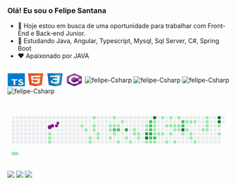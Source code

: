 ### Olá! Eu sou o Felipe Santana



- 🔭 Hoje estou em busca de uma oportunidade para trabalhar com Front-End e Back-end Junior.
- 🌱 Estudando Java, Angular, Typescript, Mysql, Sql Server, C#, Spring Boot
- ❤️ Apaixonado por JAVA
  
<div style="display: inline_block"><br>
  <img align="center" alt="felipe-Ts" height="30" width="40" src="https://raw.githubusercontent.com/devicons/devicon/master/icons/typescript/typescript-plain.svg">
  <img align="center" alt="felipe-HTML" height="30" width="40" src="https://raw.githubusercontent.com/devicons/devicon/master/icons/html5/html5-original.svg">
  <img align="center" alt="felipe-CSS" height="30" width="40" src="https://raw.githubusercontent.com/devicons/devicon/master/icons/css3/css3-original.svg">
  <img align="center" alt="felipe-Csharp" height="30" width="40" src="https://raw.githubusercontent.com/devicons/devicon/master/icons/csharp/csharp-original.svg">
  <img align="center" alt="felipe-Csharp" height="30" width="40" src="https://cdn.jsdelivr.net/gh/devicons/devicon/icons/java/java-original.svg">
  <img align="center" alt="felipe-Csharp" height="30" width="40" src="https://cdn.jsdelivr.net/gh/devicons/devicon/icons/angularjs/angularjs-original.svg">
  <img align="center" alt="felipe-Csharp" height="30" width="40" src="https://cdn.jsdelivr.net/gh/devicons/devicon/icons/mysql/mysql-original.svg">
  <img align="center" alt="felipe-Csharp" height="30" width="40" src="https://cdn.jsdelivr.net/gh/devicons/devicon/icons/spring/spring-original.svg">

</div>

##
<svg viewBox="-16 -32 880 192" width="880" height="192" xmlns="http://www.w3.org/2000/svg"><style>@keyframes c0{4.74%{fill:var(--c1)}4.76%,to{fill:var(--ce)}}@keyframes c1{5.33%{fill:var(--c1)}5.35%,to{fill:var(--ce)}}@keyframes c2{5.63%{fill:var(--c1)}5.65%,to{fill:var(--ce)}}@keyframes c3{5.92%{fill:var(--c1)}5.94%,to{fill:var(--ce)}}@keyframes c4{3.55%{fill:var(--c1)}3.57%,to{fill:var(--ce)}}@keyframes c5{3.85%{fill:var(--c1)}3.87%,to{fill:var(--ce)}}@keyframes c6{48.06%{fill:var(--c1)}48.08%,to{fill:var(--ce)}}@keyframes c7{48.65%{fill:var(--c1)}48.67%,to{fill:var(--ce)}}@keyframes c8{9.19%{fill:var(--c1)}9.21%,to{fill:var(--ce)}}@keyframes c9{8.89%{fill:var(--c1)}8.91%,to{fill:var(--ce)}}@keyframes ca{11.56%{fill:var(--c1)}11.58%,to{fill:var(--ce)}}@keyframes cb{10.97%{fill:var(--c1)}10.99%,to{fill:var(--ce)}}@keyframes cc{10.67%{fill:var(--c1)}10.69%,to{fill:var(--ce)}}@keyframes cd{10.08%{fill:var(--c1)}10.1%,to{fill:var(--ce)}}@keyframes ce{9.78%{fill:var(--c1)}9.8%,to{fill:var(--ce)}}@keyframes cf{15.72%{fill:var(--c1)}15.74%,to{fill:var(--ce)}}@keyframes cg{16.01%{fill:var(--c1)}16.03%,to{fill:var(--ce)}}@keyframes ch{17.2%{fill:var(--c1)}17.22%,to{fill:var(--ce)}}@keyframes ci{13.05%{fill:var(--c1)}13.07%,to{fill:var(--ce)}}@keyframes cj{13.64%{fill:var(--c1)}13.66%,to{fill:var(--ce)}}@keyframes ck{71.5%{fill:var(--c2)}71.52%,to{fill:var(--ce)}}@keyframes cl{16.61%{fill:var(--c1)}16.63%,to{fill:var(--ce)}}@keyframes cm{13.94%{fill:var(--c1)}13.96%,to{fill:var(--ce)}}@keyframes cn{71.21%{fill:var(--c2)}71.23%,to{fill:var(--ce)}}@keyframes co{18.09%{fill:var(--c1)}18.11%,to{fill:var(--ce)}}@keyframes cp{14.53%{fill:var(--c1)}14.55%,to{fill:var(--ce)}}@keyframes cq{72.99%{fill:var(--c3)}73.01%,to{fill:var(--ce)}}@keyframes cr{19.57%{fill:var(--c1)}19.59%,to{fill:var(--ce)}}@keyframes cs{18.98%{fill:var(--c1)}19%,to{fill:var(--ce)}}@keyframes ct{43.91%{fill:var(--c1)}43.93%,to{fill:var(--ce)}}@keyframes cu{20.46%{fill:var(--c1)}20.48%,to{fill:var(--ce)}}@keyframes cv{20.76%{fill:var(--c1)}20.78%,to{fill:var(--ce)}}@keyframes cw{21.06%{fill:var(--c1)}21.08%,to{fill:var(--ce)}}@keyframes cx{42.72%{fill:var(--c1)}42.74%,to{fill:var(--ce)}}@keyframes cy{43.02%{fill:var(--c1)}43.04%,to{fill:var(--ce)}}@keyframes cz{74.77%{fill:var(--c3)}74.79%,to{fill:var(--ce)}}@keyframes c10{75.66%{fill:var(--c4)}75.68%,to{fill:var(--ce)}}@keyframes c11{21.95%{fill:var(--c1)}21.97%,to{fill:var(--ce)}}@keyframes c12{65.87%{fill:var(--c2)}65.89%,to{fill:var(--ce)}}@keyframes c13{66.16%{fill:var(--c2)}66.18%,to{fill:var(--ce)}}@keyframes c14{66.46%{fill:var(--c2)}66.48%,to{fill:var(--ce)}}@keyframes c15{75.06%{fill:var(--c3)}75.08%,to{fill:var(--ce)}}@keyframes c16{67.65%{fill:var(--c2)}67.67%,to{fill:var(--ce)}}@keyframes c17{22.25%{fill:var(--c1)}22.27%,to{fill:var(--ce)}}@keyframes c18{77.73%{fill:var(--c4)}77.75%,to{fill:var(--ce)}}@keyframes c19{39.46%{fill:var(--c1)}39.48%,to{fill:var(--ce)}}@keyframes c1a{39.16%{fill:var(--c1)}39.18%,to{fill:var(--ce)}}@keyframes c1b{38.86%{fill:var(--c1)}38.88%,to{fill:var(--ce)}}@keyframes c1c{38.57%{fill:var(--c1)}38.59%,to{fill:var(--ce)}}@keyframes c1d{67.35%{fill:var(--c2)}67.37%,to{fill:var(--ce)}}@keyframes c1e{22.54%{fill:var(--c1)}22.56%,to{fill:var(--ce)}}@keyframes c1f{38.27%{fill:var(--c1)}38.29%,to{fill:var(--ce)}}@keyframes c1g{40.35%{fill:var(--c1)}40.37%,to{fill:var(--ce)}}@keyframes c1h{37.97%{fill:var(--c1)}37.99%,to{fill:var(--ce)}}@keyframes c1i{26.4%{fill:var(--c1)}26.42%,to{fill:var(--ce)}}@keyframes c1j{23.43%{fill:var(--c1)}23.45%,to{fill:var(--ce)}}@keyframes c1k{27.29%{fill:var(--c1)}27.31%,to{fill:var(--ce)}}@keyframes c1l{26.1%{fill:var(--c1)}26.12%,to{fill:var(--ce)}}@keyframes c1m{37.38%{fill:var(--c1)}37.4%,to{fill:var(--ce)}}@keyframes c1n{25.81%{fill:var(--c1)}25.83%,to{fill:var(--ce)}}@keyframes c1o{24.92%{fill:var(--c1)}24.94%,to{fill:var(--ce)}}@keyframes c1p{24.03%{fill:var(--c1)}24.05%,to{fill:var(--ce)}}@keyframes c1q{27.88%{fill:var(--c1)}27.9%,to{fill:var(--ce)}}@keyframes c1r{25.51%{fill:var(--c1)}25.53%,to{fill:var(--ce)}}@keyframes c1s{25.21%{fill:var(--c1)}25.23%,to{fill:var(--ce)}}@keyframes c1t{63.49%{fill:var(--c2)}63.51%,to{fill:var(--ce)}}@keyframes c1u{63.19%{fill:var(--c2)}63.21%,to{fill:var(--ce)}}@keyframes c1v{80.7%{fill:var(--c4)}80.72%,to{fill:var(--ce)}}@keyframes c1w{36.49%{fill:var(--c1)}36.51%,to{fill:var(--ce)}}@keyframes c1x{28.77%{fill:var(--c1)}28.79%,to{fill:var(--ce)}}@keyframes c1y{33.52%{fill:var(--c1)}33.54%,to{fill:var(--ce)}}@keyframes c1z{29.07%{fill:var(--c1)}29.09%,to{fill:var(--ce)}}@keyframes c20{34.11%{fill:var(--c1)}34.13%,to{fill:var(--ce)}}@keyframes c21{34.41%{fill:var(--c1)}34.43%,to{fill:var(--ce)}}@keyframes c22{29.37%{fill:var(--c1)}29.39%,to{fill:var(--ce)}}@keyframes c23{35%{fill:var(--c1)}35.02%,to{fill:var(--ce)}}@keyframes c24{32.33%{fill:var(--c1)}32.35%,to{fill:var(--ce)}}@keyframes c25{30.55%{fill:var(--c1)}30.57%,to{fill:var(--ce)}}@keyframes c26{30.26%{fill:var(--c1)}30.28%,to{fill:var(--ce)}}@keyframes c27{31.74%{fill:var(--c1)}31.76%,to{fill:var(--ce)}}@keyframes c28{32.04%{fill:var(--c1)}32.06%,to{fill:var(--ce)}}@keyframes c29{84.26%{fill:var(--c4)}84.28%,to{fill:var(--ce)}}@keyframes c2a{83.97%{fill:var(--c4)}83.99%,to{fill:var(--ce)}}@keyframes c2b{60.52%{fill:var(--c1)}60.54%,to{fill:var(--ce)}}@keyframes c2c{59.93%{fill:var(--c1)}59.95%,to{fill:var(--ce)}}@keyframes u0{3.55%{transform:scale(0,1)}3.57%,3.85%{transform:scale(.01,1)}3.87%,4.74%{transform:scale(.03,1)}4.76%,5.33%{transform:scale(.04,1)}5.35%,5.63%{transform:scale(.06,1)}5.65%,5.92%{transform:scale(.07,1)}5.94%,8.89%{transform:scale(.09,1)}8.91%,9.19%{transform:scale(.1,1)}9.21%,9.78%{transform:scale(.12,1)}10.08%,9.8%{transform:scale(.13,1)}10.1%,10.67%{transform:scale(.15,1)}10.69%,10.97%{transform:scale(.16,1)}10.99%,11.56%{transform:scale(.18,1)}11.58%,13.05%{transform:scale(.19,1)}13.07%,13.64%{transform:scale(.21,1)}13.66%,13.94%{transform:scale(.22,1)}13.96%,14.53%{transform:scale(.24,1)}14.55%,15.72%{transform:scale(.25,1)}15.74%,16.01%{transform:scale(.26,1)}16.03%,16.61%{transform:scale(.28,1)}16.63%,17.2%{transform:scale(.29,1)}17.22%,18.09%{transform:scale(.31,1)}18.11%,18.98%{transform:scale(.32,1)}19%,19.57%{transform:scale(.34,1)}19.59%,20.46%{transform:scale(.35,1)}20.48%,20.76%{transform:scale(.37,1)}20.78%,21.06%{transform:scale(.38,1)}21.08%,21.95%{transform:scale(.4,1)}21.97%,22.25%{transform:scale(.41,1)}22.27%,22.54%{transform:scale(.43,1)}22.56%,23.43%{transform:scale(.44,1)}23.45%,24.03%{transform:scale(.46,1)}24.05%,24.92%{transform:scale(.47,1)}24.94%,25.21%{transform:scale(.49,1)}25.23%,25.51%{transform:scale(.5,1)}25.53%,25.81%{transform:scale(.51,1)}25.83%,26.1%{transform:scale(.53,1)}26.12%,26.4%{transform:scale(.54,1)}26.42%,27.29%{transform:scale(.56,1)}27.31%,27.88%{transform:scale(.57,1)}27.9%,28.77%{transform:scale(.59,1)}28.79%,29.07%{transform:scale(.6,1)}29.09%,29.37%{transform:scale(.62,1)}29.39%,30.26%{transform:scale(.63,1)}30.28%,30.55%{transform:scale(.65,1)}30.57%,31.74%{transform:scale(.66,1)}31.76%,32.04%{transform:scale(.68,1)}32.06%,32.33%{transform:scale(.69,1)}32.35%,33.52%{transform:scale(.71,1)}33.54%,34.11%{transform:scale(.72,1)}34.13%,34.41%{transform:scale(.74,1)}34.43%,35%{transform:scale(.75,1)}35.02%,36.49%{transform:scale(.76,1)}36.51%,37.38%{transform:scale(.78,1)}37.4%,37.97%{transform:scale(.79,1)}37.99%,38.27%{transform:scale(.81,1)}38.29%,38.57%{transform:scale(.82,1)}38.59%,38.86%{transform:scale(.84,1)}38.88%,39.16%{transform:scale(.85,1)}39.18%,39.46%{transform:scale(.87,1)}39.48%,40.35%{transform:scale(.88,1)}40.37%,42.72%{transform:scale(.9,1)}42.74%,43.02%{transform:scale(.91,1)}43.04%,43.91%{transform:scale(.93,1)}43.93%,48.06%{transform:scale(.94,1)}48.08%,48.65%{transform:scale(.96,1)}48.67%,59.93%{transform:scale(.97,1)}59.95%,60.52%{transform:scale(.99,1)}60.54%,to{transform:scale(1,1)}}@keyframes u1{63.19%{transform:scale(0,1)}63.21%,63.49%{transform:scale(.11,1)}63.51%,65.87%{transform:scale(.22,1)}65.89%,66.16%{transform:scale(.33,1)}66.18%,66.46%{transform:scale(.44,1)}66.48%,67.35%{transform:scale(.56,1)}67.37%,67.65%{transform:scale(.67,1)}67.67%,71.21%{transform:scale(.78,1)}71.23%,71.5%{transform:scale(.89,1)}71.52%,to{transform:scale(1,1)}}@keyframes u2{72.99%{transform:scale(0,1)}73.01%,74.77%{transform:scale(.33,1)}74.79%,75.06%{transform:scale(.67,1)}75.08%,to{transform:scale(1,1)}}@keyframes u3{75.66%{transform:scale(0,1)}75.68%,77.73%{transform:scale(.2,1)}77.75%,80.7%{transform:scale(.4,1)}80.72%,83.97%{transform:scale(.6,1)}83.99%,84.26%{transform:scale(.8,1)}84.28%,to{transform:scale(1,1)}}@keyframes s0{0%,99.7%{transform:translate(0,-16px)}.3%{transform:translate(0,0)}3.26%{transform:translate(160px,0)}3.56%{transform:translate(160px,16px)}3.86%{transform:translate(176px,16px)}4.15%{transform:translate(176px,32px)}4.75%{transform:translate(144px,32px)}5.93%{transform:translate(144px,96px)}8.9%{transform:translate(304px,96px)}9.2%{transform:translate(304px,80px)}9.79%{transform:translate(336px,80px)}10.39%{transform:translate(336px,48px)}10.68%{transform:translate(320px,48px)}11.57%{transform:translate(320px,0)}13.06%{transform:translate(400px,0)}13.65%,71.81%{transform:translate(400px,32px)}14.24%{transform:translate(432px,32px)}14.54%{transform:translate(432px,16px)}15.43%{transform:translate(384px,16px)}16.32%,50.74%{transform:translate(384px,64px)}16.62%{transform:translate(400px,64px)}16.91%{transform:translate(400px,80px)}17.21%{transform:translate(384px,80px)}17.51%{transform:translate(384px,96px)}18.99%{transform:translate(464px,96px)}19.29%{transform:translate(464px,80px)}19.58%{transform:translate(448px,80px)}19.88%{transform:translate(448px,64px)}20.77%{transform:translate(496px,64px)}21.07%{transform:translate(496px,80px)}21.36%{transform:translate(512px,80px)}21.66%,53.71%,68.55%{transform:translate(512px,96px)}24.04%{transform:translate(640px,96px)}24.93%{transform:translate(640px,48px)}25.22%{transform:translate(656px,48px)}25.52%{transform:translate(656px,32px)}26.41%{transform:translate(608px,32px)}26.71%{transform:translate(608px,16px)}27%{transform:translate(624px,16px)}27.3%{transform:translate(624px,0)}28.49%{transform:translate(688px,0)}28.78%{transform:translate(688px,16px)}30.27%,31.45%{transform:translate(768px,16px)}30.56%{transform:translate(768px,0)}30.86%{transform:translate(784px,0)}31.16%{transform:translate(784px,16px)}32.05%{transform:translate(768px,48px)}33.53%{transform:translate(688px,48px)}33.83%{transform:translate(688px,64px)}34.12%,35.91%{transform:translate(704px,64px)}34.42%{transform:translate(704px,80px)}34.72%{transform:translate(720px,80px)}35.01%{transform:translate(720px,96px)}35.31%{transform:translate(704px,96px)}38.58%,76.56%{transform:translate(560px,64px)}39.47%{transform:translate(560px,16px)}40.06%{transform:translate(592px,16px)}40.65%{transform:translate(592px,-16px)}41.84%{transform:translate(528px,-16px)}43.03%,74.48%{transform:translate(528px,48px)}43.92%{transform:translate(480px,48px)}44.21%{transform:translate(480px,32px)}48.07%{transform:translate(272px,32px)}48.37%{transform:translate(272px,48px)}50.45%{transform:translate(384px,48px)}53.12%,69.14%{transform:translate(512px,64px)}59.35%{transform:translate(816px,96px)}60.53%{transform:translate(816px,32px)}63.2%{transform:translate(672px,32px)}63.5%{transform:translate(672px,16px)}65.88%{transform:translate(544px,16px)}66.47%{transform:translate(544px,48px)}66.77%{transform:translate(560px,48px)}67.36%{transform:translate(560px,80px)}67.66%,75.37%{transform:translate(544px,80px)}67.95%{transform:translate(544px,96px)}70.62%{transform:translate(432px,64px)}70.92%{transform:translate(432px,48px)}71.51%{transform:translate(400px,48px)}72.7%{transform:translate(448px,32px)}73%{transform:translate(448px,48px)}74.78%,75.96%{transform:translate(528px,64px)}75.07%{transform:translate(544px,64px)}75.67%{transform:translate(528px,80px)}77.74%{transform:translate(560px,0)}79.82%{transform:translate(672px,0)}80.71%{transform:translate(672px,48px)}83.38%{transform:translate(816px,48px)}84.27%{transform:translate(816px,0)}97.92%{transform:translate(80px,0)}98.22%{transform:translate(80px,-16px)}}@keyframes s1{0%,99.7%{transform:translate(16px,-16px)}.3%{transform:translate(0,-16px)}.59%{transform:translate(0,0)}3.56%{transform:translate(160px,0)}3.86%{transform:translate(160px,16px)}4.15%{transform:translate(176px,16px)}4.45%{transform:translate(176px,32px)}5.04%{transform:translate(144px,32px)}6.23%{transform:translate(144px,96px)}9.2%{transform:translate(304px,96px)}9.5%{transform:translate(304px,80px)}10.09%{transform:translate(336px,80px)}10.68%{transform:translate(336px,48px)}10.98%{transform:translate(320px,48px)}11.87%{transform:translate(320px,0)}13.35%{transform:translate(400px,0)}13.95%,72.11%{transform:translate(400px,32px)}14.54%{transform:translate(432px,32px)}14.84%{transform:translate(432px,16px)}15.73%{transform:translate(384px,16px)}16.62%,51.04%{transform:translate(384px,64px)}16.91%{transform:translate(400px,64px)}17.21%{transform:translate(400px,80px)}17.51%{transform:translate(384px,80px)}17.8%{transform:translate(384px,96px)}19.29%{transform:translate(464px,96px)}19.58%{transform:translate(464px,80px)}19.88%{transform:translate(448px,80px)}20.18%{transform:translate(448px,64px)}21.07%{transform:translate(496px,64px)}21.36%{transform:translate(496px,80px)}21.66%{transform:translate(512px,80px)}21.96%,54.01%,68.84%{transform:translate(512px,96px)}24.33%{transform:translate(640px,96px)}25.22%{transform:translate(640px,48px)}25.52%{transform:translate(656px,48px)}25.82%{transform:translate(656px,32px)}26.71%{transform:translate(608px,32px)}27%{transform:translate(608px,16px)}27.3%{transform:translate(624px,16px)}27.6%{transform:translate(624px,0)}28.78%{transform:translate(688px,0)}29.08%{transform:translate(688px,16px)}30.56%,31.75%{transform:translate(768px,16px)}30.86%{transform:translate(768px,0)}31.16%{transform:translate(784px,0)}31.45%{transform:translate(784px,16px)}32.34%{transform:translate(768px,48px)}33.83%{transform:translate(688px,48px)}34.12%{transform:translate(688px,64px)}34.42%,36.2%{transform:translate(704px,64px)}34.72%{transform:translate(704px,80px)}35.01%{transform:translate(720px,80px)}35.31%{transform:translate(720px,96px)}35.61%{transform:translate(704px,96px)}38.87%,76.85%{transform:translate(560px,64px)}39.76%{transform:translate(560px,16px)}40.36%{transform:translate(592px,16px)}40.95%{transform:translate(592px,-16px)}42.14%{transform:translate(528px,-16px)}43.32%,74.78%{transform:translate(528px,48px)}44.21%{transform:translate(480px,48px)}44.51%{transform:translate(480px,32px)}48.37%{transform:translate(272px,32px)}48.66%{transform:translate(272px,48px)}50.74%{transform:translate(384px,48px)}53.41%,69.44%{transform:translate(512px,64px)}59.64%{transform:translate(816px,96px)}60.83%{transform:translate(816px,32px)}63.5%{transform:translate(672px,32px)}63.8%{transform:translate(672px,16px)}66.17%{transform:translate(544px,16px)}66.77%{transform:translate(544px,48px)}67.06%{transform:translate(560px,48px)}67.66%{transform:translate(560px,80px)}67.95%,75.67%{transform:translate(544px,80px)}68.25%{transform:translate(544px,96px)}70.92%{transform:translate(432px,64px)}71.22%{transform:translate(432px,48px)}71.81%{transform:translate(400px,48px)}73%{transform:translate(448px,32px)}73.29%{transform:translate(448px,48px)}75.07%,76.26%{transform:translate(528px,64px)}75.37%{transform:translate(544px,64px)}75.96%{transform:translate(528px,80px)}78.04%{transform:translate(560px,0)}80.12%{transform:translate(672px,0)}81.01%{transform:translate(672px,48px)}83.68%{transform:translate(816px,48px)}84.57%{transform:translate(816px,0)}98.22%{transform:translate(80px,0)}98.52%{transform:translate(80px,-16px)}}@keyframes s2{0%,99.7%{transform:translate(32px,-16px)}.59%{transform:translate(0,-16px)}.89%{transform:translate(0,0)}3.86%{transform:translate(160px,0)}4.15%{transform:translate(160px,16px)}4.45%{transform:translate(176px,16px)}4.75%{transform:translate(176px,32px)}5.34%{transform:translate(144px,32px)}6.53%{transform:translate(144px,96px)}9.5%{transform:translate(304px,96px)}9.79%{transform:translate(304px,80px)}10.39%{transform:translate(336px,80px)}10.98%{transform:translate(336px,48px)}11.28%{transform:translate(320px,48px)}12.17%{transform:translate(320px,0)}13.65%{transform:translate(400px,0)}14.24%,72.4%{transform:translate(400px,32px)}14.84%{transform:translate(432px,32px)}15.13%{transform:translate(432px,16px)}16.02%{transform:translate(384px,16px)}16.91%,51.34%{transform:translate(384px,64px)}17.21%{transform:translate(400px,64px)}17.51%{transform:translate(400px,80px)}17.8%{transform:translate(384px,80px)}18.1%{transform:translate(384px,96px)}19.58%{transform:translate(464px,96px)}19.88%{transform:translate(464px,80px)}20.18%{transform:translate(448px,80px)}20.47%{transform:translate(448px,64px)}21.36%{transform:translate(496px,64px)}21.66%{transform:translate(496px,80px)}21.96%{transform:translate(512px,80px)}22.26%,54.3%,69.14%{transform:translate(512px,96px)}24.63%{transform:translate(640px,96px)}25.52%{transform:translate(640px,48px)}25.82%{transform:translate(656px,48px)}26.11%{transform:translate(656px,32px)}27%{transform:translate(608px,32px)}27.3%{transform:translate(608px,16px)}27.6%{transform:translate(624px,16px)}27.89%{transform:translate(624px,0)}29.08%{transform:translate(688px,0)}29.38%{transform:translate(688px,16px)}30.86%,32.05%{transform:translate(768px,16px)}31.16%{transform:translate(768px,0)}31.45%{transform:translate(784px,0)}31.75%{transform:translate(784px,16px)}32.64%{transform:translate(768px,48px)}34.12%{transform:translate(688px,48px)}34.42%{transform:translate(688px,64px)}34.72%,36.5%{transform:translate(704px,64px)}35.01%{transform:translate(704px,80px)}35.31%{transform:translate(720px,80px)}35.61%{transform:translate(720px,96px)}35.91%{transform:translate(704px,96px)}39.17%,77.15%{transform:translate(560px,64px)}40.06%{transform:translate(560px,16px)}40.65%{transform:translate(592px,16px)}41.25%{transform:translate(592px,-16px)}42.43%{transform:translate(528px,-16px)}43.62%,75.07%{transform:translate(528px,48px)}44.51%{transform:translate(480px,48px)}44.81%{transform:translate(480px,32px)}48.66%{transform:translate(272px,32px)}48.96%{transform:translate(272px,48px)}51.04%{transform:translate(384px,48px)}53.71%,69.73%{transform:translate(512px,64px)}59.94%{transform:translate(816px,96px)}61.13%{transform:translate(816px,32px)}63.8%{transform:translate(672px,32px)}64.09%{transform:translate(672px,16px)}66.47%{transform:translate(544px,16px)}67.06%{transform:translate(544px,48px)}67.36%{transform:translate(560px,48px)}67.95%{transform:translate(560px,80px)}68.25%,75.96%{transform:translate(544px,80px)}68.55%{transform:translate(544px,96px)}71.22%{transform:translate(432px,64px)}71.51%{transform:translate(432px,48px)}72.11%{transform:translate(400px,48px)}73.29%{transform:translate(448px,32px)}73.59%{transform:translate(448px,48px)}75.37%,76.56%{transform:translate(528px,64px)}75.67%{transform:translate(544px,64px)}76.26%{transform:translate(528px,80px)}78.34%{transform:translate(560px,0)}80.42%{transform:translate(672px,0)}81.31%{transform:translate(672px,48px)}83.98%{transform:translate(816px,48px)}84.87%{transform:translate(816px,0)}98.52%{transform:translate(80px,0)}98.81%{transform:translate(80px,-16px)}}@keyframes s3{0%,99.7%{transform:translate(48px,-16px)}.89%{transform:translate(0,-16px)}1.19%{transform:translate(0,0)}4.15%{transform:translate(160px,0)}4.45%{transform:translate(160px,16px)}4.75%{transform:translate(176px,16px)}5.04%{transform:translate(176px,32px)}5.64%{transform:translate(144px,32px)}6.82%{transform:translate(144px,96px)}9.79%{transform:translate(304px,96px)}10.09%{transform:translate(304px,80px)}10.68%{transform:translate(336px,80px)}11.28%{transform:translate(336px,48px)}11.57%{transform:translate(320px,48px)}12.46%{transform:translate(320px,0)}13.95%{transform:translate(400px,0)}14.54%,72.7%{transform:translate(400px,32px)}15.13%{transform:translate(432px,32px)}15.43%{transform:translate(432px,16px)}16.32%{transform:translate(384px,16px)}17.21%,51.63%{transform:translate(384px,64px)}17.51%{transform:translate(400px,64px)}17.8%{transform:translate(400px,80px)}18.1%{transform:translate(384px,80px)}18.4%{transform:translate(384px,96px)}19.88%{transform:translate(464px,96px)}20.18%{transform:translate(464px,80px)}20.47%{transform:translate(448px,80px)}20.77%{transform:translate(448px,64px)}21.66%{transform:translate(496px,64px)}21.96%{transform:translate(496px,80px)}22.26%{transform:translate(512px,80px)}22.55%,54.6%,69.44%{transform:translate(512px,96px)}24.93%{transform:translate(640px,96px)}25.82%{transform:translate(640px,48px)}26.11%{transform:translate(656px,48px)}26.41%{transform:translate(656px,32px)}27.3%{transform:translate(608px,32px)}27.6%{transform:translate(608px,16px)}27.89%{transform:translate(624px,16px)}28.19%{transform:translate(624px,0)}29.38%{transform:translate(688px,0)}29.67%{transform:translate(688px,16px)}31.16%,32.34%{transform:translate(768px,16px)}31.45%{transform:translate(768px,0)}31.75%{transform:translate(784px,0)}32.05%{transform:translate(784px,16px)}32.94%{transform:translate(768px,48px)}34.42%{transform:translate(688px,48px)}34.72%{transform:translate(688px,64px)}35.01%,36.8%{transform:translate(704px,64px)}35.31%{transform:translate(704px,80px)}35.61%{transform:translate(720px,80px)}35.91%{transform:translate(720px,96px)}36.2%{transform:translate(704px,96px)}39.47%,77.45%{transform:translate(560px,64px)}40.36%{transform:translate(560px,16px)}40.95%{transform:translate(592px,16px)}41.54%{transform:translate(592px,-16px)}42.73%{transform:translate(528px,-16px)}43.92%,75.37%{transform:translate(528px,48px)}44.81%{transform:translate(480px,48px)}45.1%{transform:translate(480px,32px)}48.96%{transform:translate(272px,32px)}49.26%{transform:translate(272px,48px)}51.34%{transform:translate(384px,48px)}54.01%,70.03%{transform:translate(512px,64px)}60.24%{transform:translate(816px,96px)}61.42%{transform:translate(816px,32px)}64.09%{transform:translate(672px,32px)}64.39%{transform:translate(672px,16px)}66.77%{transform:translate(544px,16px)}67.36%{transform:translate(544px,48px)}67.66%{transform:translate(560px,48px)}68.25%{transform:translate(560px,80px)}68.55%,76.26%{transform:translate(544px,80px)}68.84%{transform:translate(544px,96px)}71.51%{transform:translate(432px,64px)}71.81%{transform:translate(432px,48px)}72.4%{transform:translate(400px,48px)}73.59%{transform:translate(448px,32px)}73.89%{transform:translate(448px,48px)}75.67%,76.85%{transform:translate(528px,64px)}75.96%{transform:translate(544px,64px)}76.56%{transform:translate(528px,80px)}78.64%{transform:translate(560px,0)}80.71%{transform:translate(672px,0)}81.6%{transform:translate(672px,48px)}84.27%{transform:translate(816px,48px)}85.16%{transform:translate(816px,0)}98.81%{transform:translate(80px,0)}99.11%{transform:translate(80px,-16px)}}:root{--cb:#1b1f230a;--cs:purple;--ce:#ebedf0;--c0:#ebedf0;--c1:#9be9a8;--c2:#40c463;--c3:#30a14e;--c4:#216e39}@media (prefers-color-scheme:dark){:root{--cb:#1b1f230a;--cs:purple;--ce:#161b22;--c1:#01311f;--c2:#034525;--c3:#0f6d31;--c4:#00c647}}.c{shape-rendering:geometricPrecision;rx:2;ry:2;fill:var(--ce);stroke-width:1px;stroke:var(--cb);animation:none 33700ms linear infinite}.c.c0,.c.c1{fill:var(--c1);animation-name:c0}.c.c1{animation-name:c1}.c.c2,.c.c3,.c.c4{fill:var(--c1);animation-name:c2}.c.c3,.c.c4{animation-name:c3}.c.c4{animation-name:c4}.c.c5,.c.c6,.c.c7{fill:var(--c1);animation-name:c5}.c.c6,.c.c7{animation-name:c6}.c.c7{animation-name:c7}.c.c8,.c.c9,.c.ca{fill:var(--c1);animation-name:c8}.c.c9,.c.ca{animation-name:c9}.c.ca{animation-name:ca}.c.cb,.c.cc,.c.cd{fill:var(--c1);animation-name:cb}.c.cc,.c.cd{animation-name:cc}.c.cd{animation-name:cd}.c.ce,.c.cf,.c.cg{fill:var(--c1);animation-name:ce}.c.cf,.c.cg{animation-name:cf}.c.cg{animation-name:cg}.c.ch,.c.ci,.c.cj{fill:var(--c1);animation-name:ch}.c.ci,.c.cj{animation-name:ci}.c.cj{animation-name:cj}.c.ck{fill:var(--c2);animation-name:ck}.c.cl,.c.cm{fill:var(--c1);animation-name:cl}.c.cm{animation-name:cm}.c.cn{fill:var(--c2);animation-name:cn}.c.co,.c.cp{fill:var(--c1);animation-name:co}.c.cp{animation-name:cp}.c.cq{fill:var(--c3);animation-name:cq}.c.cr,.c.cs{fill:var(--c1);animation-name:cr}.c.cs{animation-name:cs}.c.ct,.c.cu,.c.cv{fill:var(--c1);animation-name:ct}.c.cu,.c.cv{animation-name:cu}.c.cv{animation-name:cv}.c.cw,.c.cx,.c.cy{fill:var(--c1);animation-name:cw}.c.cx,.c.cy{animation-name:cx}.c.cy{animation-name:cy}.c.cz{fill:var(--c3);animation-name:cz}.c.c10{fill:var(--c4);animation-name:c10}.c.c11{fill:var(--c1);animation-name:c11}.c.c12,.c.c13,.c.c14{fill:var(--c2);animation-name:c12}.c.c13,.c.c14{animation-name:c13}.c.c14{animation-name:c14}.c.c15{fill:var(--c3);animation-name:c15}.c.c16{fill:var(--c2);animation-name:c16}.c.c17{fill:var(--c1);animation-name:c17}.c.c18{fill:var(--c4);animation-name:c18}.c.c19{fill:var(--c1);animation-name:c19}.c.c1a,.c.c1b,.c.c1c{fill:var(--c1);animation-name:c1a}.c.c1b,.c.c1c{animation-name:c1b}.c.c1c{animation-name:c1c}.c.c1d{fill:var(--c2);animation-name:c1d}.c.c1e,.c.c1f,.c.c1g{fill:var(--c1);animation-name:c1e}.c.c1f,.c.c1g{animation-name:c1f}.c.c1g{animation-name:c1g}.c.c1h,.c.c1i,.c.c1j{fill:var(--c1);animation-name:c1h}.c.c1i,.c.c1j{animation-name:c1i}.c.c1j{animation-name:c1j}.c.c1k,.c.c1l,.c.c1m{fill:var(--c1);animation-name:c1k}.c.c1l,.c.c1m{animation-name:c1l}.c.c1m{animation-name:c1m}.c.c1n,.c.c1o,.c.c1p{fill:var(--c1);animation-name:c1n}.c.c1o,.c.c1p{animation-name:c1o}.c.c1p{animation-name:c1p}.c.c1q,.c.c1r,.c.c1s{fill:var(--c1);animation-name:c1q}.c.c1r,.c.c1s{animation-name:c1r}.c.c1s{animation-name:c1s}.c.c1t,.c.c1u{fill:var(--c2);animation-name:c1t}.c.c1u{animation-name:c1u}.c.c1v{fill:var(--c4);animation-name:c1v}.c.c1w{fill:var(--c1);animation-name:c1w}.c.c1x,.c.c1y,.c.c1z{fill:var(--c1);animation-name:c1x}.c.c1y,.c.c1z{animation-name:c1y}.c.c1z{animation-name:c1z}.c.c20,.c.c21,.c.c22{fill:var(--c1);animation-name:c20}.c.c21,.c.c22{animation-name:c21}.c.c22{animation-name:c22}.c.c23,.c.c24,.c.c25{fill:var(--c1);animation-name:c23}.c.c24,.c.c25{animation-name:c24}.c.c25{animation-name:c25}.c.c26,.c.c27,.c.c28{fill:var(--c1);animation-name:c26}.c.c27,.c.c28{animation-name:c27}.c.c28{animation-name:c28}.c.c29,.c.c2a{fill:var(--c4);animation-name:c29}.c.c2a{animation-name:c2a}.c.c2b,.c.c2c{fill:var(--c1);animation-name:c2b}.c.c2c{animation-name:c2c}.s,.u{animation:none linear 33700ms infinite}.u,.u.u0{transform-origin:0 0}.u{transform:scale(0,1)}.u.u0{fill:var(--c1);animation-name:u0}.u.u1{fill:var(--c2);animation-name:u1;transform-origin:678.4px 0}.u.u2{fill:var(--c3);animation-name:u2;transform-origin:768.2px 0}.u.u3{fill:var(--c4);animation-name:u3;transform-origin:798.1px 0}.s{shape-rendering:geometricPrecision;fill:var(--cs)}.s.s0{transform:translate(0,-16px);animation-name:s0}.s.s1{transform:translate(16px,-16px);animation-name:s1}.s.s2{transform:translate(32px,-16px);animation-name:s2}.s.s3{transform:translate(48px,-16px);animation-name:s3}</style><rect class="c" x="2" y="2" width="12" height="12"/><rect class="c" x="2" y="18" width="12" height="12"/><rect class="c" x="2" y="34" width="12" height="12"/><rect class="c" x="2" y="50" width="12" height="12"/><rect class="c" x="2" y="66" width="12" height="12"/><rect class="c" x="2" y="82" width="12" height="12"/><rect class="c" x="2" y="98" width="12" height="12"/><rect class="c" x="18" y="2" width="12" height="12"/><rect class="c" x="18" y="18" width="12" height="12"/><rect class="c" x="18" y="34" width="12" height="12"/><rect class="c" x="18" y="50" width="12" height="12"/><rect class="c" x="18" y="66" width="12" height="12"/><rect class="c" x="18" y="82" width="12" height="12"/><rect class="c" x="18" y="98" width="12" height="12"/><rect class="c" x="34" y="2" width="12" height="12"/><rect class="c" x="34" y="18" width="12" height="12"/><rect class="c" x="34" y="34" width="12" height="12"/><rect class="c" x="34" y="50" width="12" height="12"/><rect class="c" x="34" y="66" width="12" height="12"/><rect class="c" x="34" y="82" width="12" height="12"/><rect class="c" x="34" y="98" width="12" height="12"/><rect class="c" x="50" y="2" width="12" height="12"/><rect class="c" x="50" y="18" width="12" height="12"/><rect class="c" x="50" y="34" width="12" height="12"/><rect class="c" x="50" y="50" width="12" height="12"/><rect class="c" x="50" y="66" width="12" height="12"/><rect class="c" x="50" y="82" width="12" height="12"/><rect class="c" x="50" y="98" width="12" height="12"/><rect class="c" x="66" y="2" width="12" height="12"/><rect class="c" x="66" y="18" width="12" height="12"/><rect class="c" x="66" y="34" width="12" height="12"/><rect class="c" x="66" y="50" width="12" height="12"/><rect class="c" x="66" y="66" width="12" height="12"/><rect class="c" x="66" y="82" width="12" height="12"/><rect class="c" x="66" y="98" width="12" height="12"/><rect class="c" x="82" y="2" width="12" height="12"/><rect class="c" x="82" y="18" width="12" height="12"/><rect class="c" x="82" y="34" width="12" height="12"/><rect class="c" x="82" y="50" width="12" height="12"/><rect class="c" x="82" y="66" width="12" height="12"/><rect class="c" x="82" y="82" width="12" height="12"/><rect class="c" x="82" y="98" width="12" height="12"/><rect class="c" x="98" y="2" width="12" height="12"/><rect class="c" x="98" y="18" width="12" height="12"/><rect class="c" x="98" y="34" width="12" height="12"/><rect class="c" x="98" y="50" width="12" height="12"/><rect class="c" x="98" y="66" width="12" height="12"/><rect class="c" x="98" y="82" width="12" height="12"/><rect class="c" x="98" y="98" width="12" height="12"/><rect class="c" x="114" y="2" width="12" height="12"/><rect class="c" x="114" y="18" width="12" height="12"/><rect class="c" x="114" y="34" width="12" height="12"/><rect class="c" x="114" y="50" width="12" height="12"/><rect class="c" x="114" y="66" width="12" height="12"/><rect class="c" x="114" y="82" width="12" height="12"/><rect class="c" x="114" y="98" width="12" height="12"/><rect class="c" x="130" y="2" width="12" height="12"/><rect class="c" x="130" y="18" width="12" height="12"/><rect class="c" x="130" y="34" width="12" height="12"/><rect class="c" x="130" y="50" width="12" height="12"/><rect class="c" x="130" y="66" width="12" height="12"/><rect class="c" x="130" y="82" width="12" height="12"/><rect class="c" x="130" y="98" width="12" height="12"/><rect class="c" x="146" y="2" width="12" height="12"/><rect class="c" x="146" y="18" width="12" height="12"/><rect class="c c0" x="146" y="34" width="12" height="12"/><rect class="c" x="146" y="50" width="12" height="12"/><rect class="c c1" x="146" y="66" width="12" height="12"/><rect class="c c2" x="146" y="82" width="12" height="12"/><rect class="c c3" x="146" y="98" width="12" height="12"/><rect class="c" x="162" y="2" width="12" height="12"/><rect class="c c4" x="162" y="18" width="12" height="12"/><rect class="c" x="162" y="34" width="12" height="12"/><rect class="c" x="162" y="50" width="12" height="12"/><rect class="c" x="162" y="66" width="12" height="12"/><rect class="c" x="162" y="82" width="12" height="12"/><rect class="c" x="162" y="98" width="12" height="12"/><rect class="c" x="178" y="2" width="12" height="12"/><rect class="c c5" x="178" y="18" width="12" height="12"/><rect class="c" x="178" y="34" width="12" height="12"/><rect class="c" x="178" y="50" width="12" height="12"/><rect class="c" x="178" y="66" width="12" height="12"/><rect class="c" x="178" y="82" width="12" height="12"/><rect class="c" x="178" y="98" width="12" height="12"/><rect class="c" x="194" y="2" width="12" height="12"/><rect class="c" x="194" y="18" width="12" height="12"/><rect class="c" x="194" y="34" width="12" height="12"/><rect class="c" x="194" y="50" width="12" height="12"/><rect class="c" x="194" y="66" width="12" height="12"/><rect class="c" x="194" y="82" width="12" height="12"/><rect class="c" x="194" y="98" width="12" height="12"/><rect class="c" x="210" y="2" width="12" height="12"/><rect class="c" x="210" y="18" width="12" height="12"/><rect class="c" x="210" y="34" width="12" height="12"/><rect class="c" x="210" y="50" width="12" height="12"/><rect class="c" x="210" y="66" width="12" height="12"/><rect class="c" x="210" y="82" width="12" height="12"/><rect class="c" x="210" y="98" width="12" height="12"/><rect class="c" x="226" y="2" width="12" height="12"/><rect class="c" x="226" y="18" width="12" height="12"/><rect class="c" x="226" y="34" width="12" height="12"/><rect class="c" x="226" y="50" width="12" height="12"/><rect class="c" x="226" y="66" width="12" height="12"/><rect class="c" x="226" y="82" width="12" height="12"/><rect class="c" x="226" y="98" width="12" height="12"/><rect class="c" x="242" y="2" width="12" height="12"/><rect class="c" x="242" y="18" width="12" height="12"/><rect class="c" x="242" y="34" width="12" height="12"/><rect class="c" x="242" y="50" width="12" height="12"/><rect class="c" x="242" y="66" width="12" height="12"/><rect class="c" x="242" y="82" width="12" height="12"/><rect class="c" x="242" y="98" width="12" height="12"/><rect class="c" x="258" y="2" width="12" height="12"/><rect class="c" x="258" y="18" width="12" height="12"/><rect class="c" x="258" y="34" width="12" height="12"/><rect class="c" x="258" y="50" width="12" height="12"/><rect class="c" x="258" y="66" width="12" height="12"/><rect class="c" x="258" y="82" width="12" height="12"/><rect class="c" x="258" y="98" width="12" height="12"/><rect class="c" x="274" y="2" width="12" height="12"/><rect class="c" x="274" y="18" width="12" height="12"/><rect class="c c6" x="274" y="34" width="12" height="12"/><rect class="c" x="274" y="50" width="12" height="12"/><rect class="c" x="274" y="66" width="12" height="12"/><rect class="c" x="274" y="82" width="12" height="12"/><rect class="c" x="274" y="98" width="12" height="12"/><rect class="c" x="290" y="2" width="12" height="12"/><rect class="c" x="290" y="18" width="12" height="12"/><rect class="c" x="290" y="34" width="12" height="12"/><rect class="c c7" x="290" y="50" width="12" height="12"/><rect class="c" x="290" y="66" width="12" height="12"/><rect class="c" x="290" y="82" width="12" height="12"/><rect class="c" x="290" y="98" width="12" height="12"/><rect class="c" x="306" y="2" width="12" height="12"/><rect class="c" x="306" y="18" width="12" height="12"/><rect class="c" x="306" y="34" width="12" height="12"/><rect class="c" x="306" y="50" width="12" height="12"/><rect class="c" x="306" y="66" width="12" height="12"/><rect class="c c8" x="306" y="82" width="12" height="12"/><rect class="c c9" x="306" y="98" width="12" height="12"/><rect class="c ca" x="322" y="2" width="12" height="12"/><rect class="c" x="322" y="18" width="12" height="12"/><rect class="c cb" x="322" y="34" width="12" height="12"/><rect class="c cc" x="322" y="50" width="12" height="12"/><rect class="c" x="322" y="66" width="12" height="12"/><rect class="c" x="322" y="82" width="12" height="12"/><rect class="c" x="322" y="98" width="12" height="12"/><rect class="c" x="338" y="2" width="12" height="12"/><rect class="c" x="338" y="18" width="12" height="12"/><rect class="c" x="338" y="34" width="12" height="12"/><rect class="c" x="338" y="50" width="12" height="12"/><rect class="c cd" x="338" y="66" width="12" height="12"/><rect class="c ce" x="338" y="82" width="12" height="12"/><rect class="c" x="338" y="98" width="12" height="12"/><rect class="c" x="354" y="2" width="12" height="12"/><rect class="c" x="354" y="18" width="12" height="12"/><rect class="c" x="354" y="34" width="12" height="12"/><rect class="c" x="354" y="50" width="12" height="12"/><rect class="c" x="354" y="66" width="12" height="12"/><rect class="c" x="354" y="82" width="12" height="12"/><rect class="c" x="354" y="98" width="12" height="12"/><rect class="c" x="370" y="2" width="12" height="12"/><rect class="c" x="370" y="18" width="12" height="12"/><rect class="c" x="370" y="34" width="12" height="12"/><rect class="c" x="370" y="50" width="12" height="12"/><rect class="c" x="370" y="66" width="12" height="12"/><rect class="c" x="370" y="82" width="12" height="12"/><rect class="c" x="370" y="98" width="12" height="12"/><rect class="c" x="386" y="2" width="12" height="12"/><rect class="c" x="386" y="18" width="12" height="12"/><rect class="c cf" x="386" y="34" width="12" height="12"/><rect class="c cg" x="386" y="50" width="12" height="12"/><rect class="c" x="386" y="66" width="12" height="12"/><rect class="c ch" x="386" y="82" width="12" height="12"/><rect class="c" x="386" y="98" width="12" height="12"/><rect class="c ci" x="402" y="2" width="12" height="12"/><rect class="c" x="402" y="18" width="12" height="12"/><rect class="c cj" x="402" y="34" width="12" height="12"/><rect class="c ck" x="402" y="50" width="12" height="12"/><rect class="c cl" x="402" y="66" width="12" height="12"/><rect class="c" x="402" y="82" width="12" height="12"/><rect class="c" x="402" y="98" width="12" height="12"/><rect class="c" x="418" y="2" width="12" height="12"/><rect class="c" x="418" y="18" width="12" height="12"/><rect class="c cm" x="418" y="34" width="12" height="12"/><rect class="c cn" x="418" y="50" width="12" height="12"/><rect class="c" x="418" y="66" width="12" height="12"/><rect class="c" x="418" y="82" width="12" height="12"/><rect class="c co" x="418" y="98" width="12" height="12"/><rect class="c" x="434" y="2" width="12" height="12"/><rect class="c cp" x="434" y="18" width="12" height="12"/><rect class="c" x="434" y="34" width="12" height="12"/><rect class="c" x="434" y="50" width="12" height="12"/><rect class="c" x="434" y="66" width="12" height="12"/><rect class="c" x="434" y="82" width="12" height="12"/><rect class="c" x="434" y="98" width="12" height="12"/><rect class="c" x="450" y="2" width="12" height="12"/><rect class="c" x="450" y="18" width="12" height="12"/><rect class="c" x="450" y="34" width="12" height="12"/><rect class="c cq" x="450" y="50" width="12" height="12"/><rect class="c" x="450" y="66" width="12" height="12"/><rect class="c cr" x="450" y="82" width="12" height="12"/><rect class="c" x="450" y="98" width="12" height="12"/><rect class="c" x="466" y="2" width="12" height="12"/><rect class="c" x="466" y="18" width="12" height="12"/><rect class="c" x="466" y="34" width="12" height="12"/><rect class="c" x="466" y="50" width="12" height="12"/><rect class="c" x="466" y="66" width="12" height="12"/><rect class="c" x="466" y="82" width="12" height="12"/><rect class="c cs" x="466" y="98" width="12" height="12"/><rect class="c" x="482" y="2" width="12" height="12"/><rect class="c" x="482" y="18" width="12" height="12"/><rect class="c" x="482" y="34" width="12" height="12"/><rect class="c ct" x="482" y="50" width="12" height="12"/><rect class="c cu" x="482" y="66" width="12" height="12"/><rect class="c" x="482" y="82" width="12" height="12"/><rect class="c" x="482" y="98" width="12" height="12"/><rect class="c" x="498" y="2" width="12" height="12"/><rect class="c" x="498" y="18" width="12" height="12"/><rect class="c" x="498" y="34" width="12" height="12"/><rect class="c" x="498" y="50" width="12" height="12"/><rect class="c cv" x="498" y="66" width="12" height="12"/><rect class="c cw" x="498" y="82" width="12" height="12"/><rect class="c" x="498" y="98" width="12" height="12"/><rect class="c" x="514" y="2" width="12" height="12"/><rect class="c" x="514" y="18" width="12" height="12"/><rect class="c" x="514" y="34" width="12" height="12"/><rect class="c" x="514" y="50" width="12" height="12"/><rect class="c" x="514" y="66" width="12" height="12"/><rect class="c" x="514" y="82" width="12" height="12"/><rect class="c" x="514" y="98" width="12" height="12"/><rect class="c" x="530" y="2" width="12" height="12"/><rect class="c" x="530" y="18" width="12" height="12"/><rect class="c cx" x="530" y="34" width="12" height="12"/><rect class="c cy" x="530" y="50" width="12" height="12"/><rect class="c cz" x="530" y="66" width="12" height="12"/><rect class="c c10" x="530" y="82" width="12" height="12"/><rect class="c c11" x="530" y="98" width="12" height="12"/><rect class="c" x="546" y="2" width="12" height="12"/><rect class="c c12" x="546" y="18" width="12" height="12"/><rect class="c c13" x="546" y="34" width="12" height="12"/><rect class="c c14" x="546" y="50" width="12" height="12"/><rect class="c c15" x="546" y="66" width="12" height="12"/><rect class="c c16" x="546" y="82" width="12" height="12"/><rect class="c c17" x="546" y="98" width="12" height="12"/><rect class="c c18" x="562" y="2" width="12" height="12"/><rect class="c c19" x="562" y="18" width="12" height="12"/><rect class="c c1a" x="562" y="34" width="12" height="12"/><rect class="c c1b" x="562" y="50" width="12" height="12"/><rect class="c c1c" x="562" y="66" width="12" height="12"/><rect class="c c1d" x="562" y="82" width="12" height="12"/><rect class="c c1e" x="562" y="98" width="12" height="12"/><rect class="c" x="578" y="2" width="12" height="12"/><rect class="c" x="578" y="18" width="12" height="12"/><rect class="c" x="578" y="34" width="12" height="12"/><rect class="c" x="578" y="50" width="12" height="12"/><rect class="c c1f" x="578" y="66" width="12" height="12"/><rect class="c" x="578" y="82" width="12" height="12"/><rect class="c" x="578" y="98" width="12" height="12"/><rect class="c c1g" x="594" y="2" width="12" height="12"/><rect class="c" x="594" y="18" width="12" height="12"/><rect class="c" x="594" y="34" width="12" height="12"/><rect class="c" x="594" y="50" width="12" height="12"/><rect class="c c1h" x="594" y="66" width="12" height="12"/><rect class="c" x="594" y="82" width="12" height="12"/><rect class="c" x="594" y="98" width="12" height="12"/><rect class="c" x="610" y="2" width="12" height="12"/><rect class="c" x="610" y="18" width="12" height="12"/><rect class="c c1i" x="610" y="34" width="12" height="12"/><rect class="c" x="610" y="50" width="12" height="12"/><rect class="c" x="610" y="66" width="12" height="12"/><rect class="c" x="610" y="82" width="12" height="12"/><rect class="c c1j" x="610" y="98" width="12" height="12"/><rect class="c c1k" x="626" y="2" width="12" height="12"/><rect class="c" x="626" y="18" width="12" height="12"/><rect class="c c1l" x="626" y="34" width="12" height="12"/><rect class="c" x="626" y="50" width="12" height="12"/><rect class="c c1m" x="626" y="66" width="12" height="12"/><rect class="c" x="626" y="82" width="12" height="12"/><rect class="c" x="626" y="98" width="12" height="12"/><rect class="c" x="642" y="2" width="12" height="12"/><rect class="c" x="642" y="18" width="12" height="12"/><rect class="c c1n" x="642" y="34" width="12" height="12"/><rect class="c c1o" x="642" y="50" width="12" height="12"/><rect class="c" x="642" y="66" width="12" height="12"/><rect class="c" x="642" y="82" width="12" height="12"/><rect class="c c1p" x="642" y="98" width="12" height="12"/><rect class="c c1q" x="658" y="2" width="12" height="12"/><rect class="c" x="658" y="18" width="12" height="12"/><rect class="c c1r" x="658" y="34" width="12" height="12"/><rect class="c c1s" x="658" y="50" width="12" height="12"/><rect class="c" x="658" y="66" width="12" height="12"/><rect class="c" x="658" y="82" width="12" height="12"/><rect class="c" x="658" y="98" width="12" height="12"/><rect class="c" x="674" y="2" width="12" height="12"/><rect class="c c1t" x="674" y="18" width="12" height="12"/><rect class="c c1u" x="674" y="34" width="12" height="12"/><rect class="c c1v" x="674" y="50" width="12" height="12"/><rect class="c c1w" x="674" y="66" width="12" height="12"/><rect class="c" x="674" y="82" width="12" height="12"/><rect class="c" x="674" y="98" width="12" height="12"/><rect class="c" x="690" y="2" width="12" height="12"/><rect class="c c1x" x="690" y="18" width="12" height="12"/><rect class="c" x="690" y="34" width="12" height="12"/><rect class="c c1y" x="690" y="50" width="12" height="12"/><rect class="c" x="690" y="66" width="12" height="12"/><rect class="c" x="690" y="82" width="12" height="12"/><rect class="c" x="690" y="98" width="12" height="12"/><rect class="c" x="706" y="2" width="12" height="12"/><rect class="c c1z" x="706" y="18" width="12" height="12"/><rect class="c" x="706" y="34" width="12" height="12"/><rect class="c" x="706" y="50" width="12" height="12"/><rect class="c c20" x="706" y="66" width="12" height="12"/><rect class="c c21" x="706" y="82" width="12" height="12"/><rect class="c" x="706" y="98" width="12" height="12"/><rect class="c" x="722" y="2" width="12" height="12"/><rect class="c c22" x="722" y="18" width="12" height="12"/><rect class="c" x="722" y="34" width="12" height="12"/><rect class="c" x="722" y="50" width="12" height="12"/><rect class="c" x="722" y="66" width="12" height="12"/><rect class="c" x="722" y="82" width="12" height="12"/><rect class="c c23" x="722" y="98" width="12" height="12"/><rect class="c" x="738" y="2" width="12" height="12"/><rect class="c" x="738" y="18" width="12" height="12"/><rect class="c" x="738" y="34" width="12" height="12"/><rect class="c" x="738" y="50" width="12" height="12"/><rect class="c" x="738" y="66" width="12" height="12"/><rect class="c" x="738" y="82" width="12" height="12"/><rect class="c" x="738" y="98" width="12" height="12"/><rect class="c" x="754" y="2" width="12" height="12"/><rect class="c" x="754" y="18" width="12" height="12"/><rect class="c" x="754" y="34" width="12" height="12"/><rect class="c c24" x="754" y="50" width="12" height="12"/><rect class="c" x="754" y="66" width="12" height="12"/><rect class="c" x="754" y="82" width="12" height="12"/><rect class="c" x="754" y="98" width="12" height="12"/><rect class="c c25" x="770" y="2" width="12" height="12"/><rect class="c c26" x="770" y="18" width="12" height="12"/><rect class="c c27" x="770" y="34" width="12" height="12"/><rect class="c c28" x="770" y="50" width="12" height="12"/><rect class="c" x="770" y="66" width="12" height="12"/><rect class="c" x="770" y="82" width="12" height="12"/><rect class="c" x="770" y="98" width="12" height="12"/><rect class="c" x="786" y="2" width="12" height="12"/><rect class="c" x="786" y="18" width="12" height="12"/><rect class="c" x="786" y="34" width="12" height="12"/><rect class="c" x="786" y="50" width="12" height="12"/><rect class="c" x="786" y="66" width="12" height="12"/><rect class="c" x="786" y="82" width="12" height="12"/><rect class="c" x="786" y="98" width="12" height="12"/><rect class="c" x="802" y="2" width="12" height="12"/><rect class="c" x="802" y="18" width="12" height="12"/><rect class="c" x="802" y="34" width="12" height="12"/><rect class="c" x="802" y="50" width="12" height="12"/><rect class="c" x="802" y="66" width="12" height="12"/><rect class="c" x="802" y="82" width="12" height="12"/><rect class="c" x="802" y="98" width="12" height="12"/><rect class="c c29" x="818" y="2" width="12" height="12"/><rect class="c c2a" x="818" y="18" width="12" height="12"/><rect class="c c2b" x="818" y="34" width="12" height="12"/><rect class="c" x="818" y="50" width="12" height="12"/><rect class="c c2c" x="818" y="66" width="12" height="12"/><rect class="c" x="818" y="82" width="12" height="12"/><rect class="c" x="818" y="98" width="12" height="12"/><rect class="c" x="834" y="2" width="12" height="12"/><rect class="c" x="834" y="18" width="12" height="12"/><rect class="u u0" height="12" width="679.0" x="0.0" y="144"/><rect class="u u1" height="12" width="90.4" x="678.4" y="144"/><rect class="u u2" height="12" width="30.5" x="768.2" y="144"/><rect class="u u3" height="12" width="50.5" x="798.1" y="144"/><rect class="s s0" x="0.8" y="0.8" width="14.4" height="14.4" rx="4.5" ry="4.5"/><rect class="s s1" x="1.8" y="1.8" width="12.3" height="12.3" rx="4.1" ry="4.1"/><rect class="s s2" x="2.6" y="2.6" width="10.8" height="10.8" rx="3.6" ry="3.6"/><rect class="s s3" x="3.0" y="3.0" width="9.9" height="9.9" rx="3.3" ry="3.3"/></svg>
##

<div>
   <a href="https://www.instagram.com/drftfelipe/" target="_blank"><img src="https://img.shields.io/badge/-Instagram-%23E4405F?style=for-the-badge&logo=instagram&logoColor=white" target="_blank"></a>
  <a href = "mailto:felipessantana20@gmail.com"><img src="https://img.shields.io/badge/-Gmail-%23333?style=for-the-badge&logo=gmail&logoColor=white" target="_blank"></a>
  <a href="https://www.linkedin.com/in/felipe-santos-de-santana/" target="_blank"><img src="https://img.shields.io/badge/-LinkedIn-%230077B5?style=for-the-badge&logo=linkedin&logoColor=white" target="_blank"></a> 
</div>
